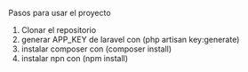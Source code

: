 Pasos para usar el proyecto
1. Clonar el repositorio
2. generar APP_KEY de laravel con (php artisan key:generate)
3. instalar composer con (composer install)
4. instalar npn con (npm install)
